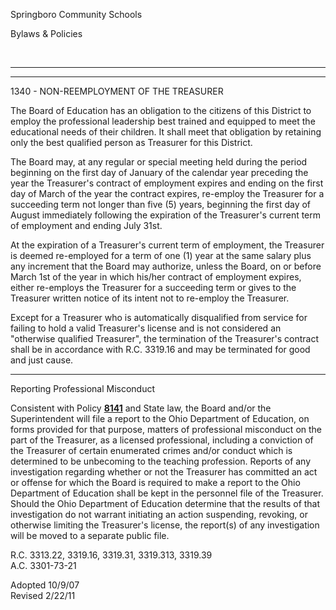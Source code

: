 Springboro Community Schools

Bylaws & Policies

 

* * * * *

****

1340 - NON-REEMPLOYMENT OF THE TREASURER

The Board of Education has an obligation to the citizens of this
District to employ the professional leadership best trained and equipped
to meet the educational needs of their children. It shall meet that
obligation by retaining only the best qualified person as Treasurer for
this District.

The Board may, at any regular or special meeting held during the period
beginning on the first day of January of the calendar year preceding the
year the Treasurer's contract of employment expires and ending on the
first day of March of the year the contract expires, re-employ the
Treasurer for a succeeding term not longer than five (5) years,
beginning the first day of August immediately following the expiration
of the Treasurer's current term of employment and ending July 31st.

At the expiration of a Treasurer's current term of employment, the
Treasurer is deemed re-employed for a term of one (1) year at the same
salary plus any increment that the Board may authorize, unless the
Board, on or before March 1st of the year in which his/her contract of
employment expires, either re-employs the Treasurer for a succeeding
term or gives to the Treasurer written notice of its intent not to
re-employ the Treasurer.

Except for a Treasurer who is automatically disqualified from service
for failing to hold a valid Treasurer's license and is not considered an
"otherwise qualified Treasurer", the termination of the Treasurer's
contract shall be in accordance with R.C. 3319.16 and may be terminated
for good and just cause.

****

Reporting Professional Misconduct

Consistent with Policy [**8141**](po8141.htm) and State law, the Board
and/or the Superintendent will file a report to the Ohio Department of
Education, on forms provided for that purpose, matters of professional
misconduct on the part of the Treasurer, as a licensed professional,
including a conviction of the Treasurer of certain enumerated crimes
and/or conduct which is determined to be unbecoming to the teaching
profession. Reports of any investigation regarding whether or not the
Treasurer has committed an act or offense for which the Board is
required to make a report to the Ohio Department of Education shall be
kept in the personnel file of the Treasurer. Should the Ohio Department
of Education determine that the results of that investigation do not
warrant initiating an action suspending, revoking, or otherwise limiting
the Treasurer's license, the report(s) of any investigation will be
moved to a separate public file.

R.C. 3313.22, 3319.16, 3319.31, 3319.313, 3319.39\
 A.C. 3301-73-21

Adopted 10/9/07\
 Revised 2/22/11
